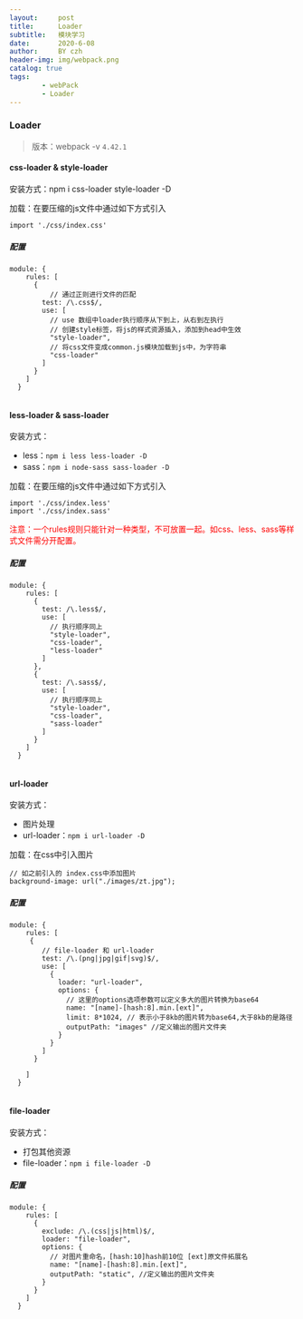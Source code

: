 ```yaml
---
layout:     post
title:      Loader
subtitle:   模块学习
date:       2020-6-08
author:     BY czh
header-img: img/webpack.png
catalog: true
tags:
		- webPack
		- Loader
---
```


### Loader

>版本：webpack -v `4.42.1`

#### css-loader & style-loader

安装方式：npm i css-loader style-loader -D

加载：在要压缩的js文件中通过如下方式引入

`
import './css/index.css'
`

##### 配置

```
module: {
    rules: [
      {
      	  // 通过正则进行文件的匹配
        test: /\.css$/,
        use: [
          // use 数组中loader执行顺序从下到上，从右到左执行
          // 创建style标签，将js的样式资源插入，添加到head中生效
          "style-loader",
          // 将css文件变成common.js模块加载到js中，为字符串
          "css-loader"
        ]
      }
    ]
  }
  
```

#### less-loader & sass-loader

安装方式：

*  less：`npm i less less-loader -D` 
* sass：`npm i node-sass sass-loader -D`

加载：在要压缩的js文件中通过如下方式引入

```
import './css/index.less'
import './css/index.sass'
```

<font color="red">注意：一个rules规则只能针对一种类型，不可放置一起。如css、less、sass等样式文件需分开配置。</font>

##### 配置

```
module: {
    rules: [
      {
        test: /\.less$/,
        use: [
          // 执行顺序同上
          "style-loader",
          "css-loader",
          "less-loader"
        ]
      },
      {
        test: /\.sass$/,
        use: [
          // 执行顺序同上
          "style-loader",
          "css-loader",
          "sass-loader"
        ]
      }
    ]
  }
  
```
#### url-loader

安装方式：

* 图片处理
* url-loader：`npm i url-loader -D` 

加载：在css中引入图片

```
// 如之前引入的 index.css中添加图片
background-image: url("./images/zt.jpg");
```

##### 配置

```
module: {
    rules: [
     {
        // file-loader 和 url-loader
        test: /\.(png|jpg|gif|svg)$/,
        use: [
          {
            loader: "url-loader",
            options: {
              // 这里的options选项参数可以定义多大的图片转换为base64
              name: "[name]-[hash:8].min.[ext]",
              limit: 8*1024, // 表示小于8kb的图片转为base64,大于8kb的是路径
              outputPath: "images" //定义输出的图片文件夹
            }
          }
        ]
      }
      
    ]
  }
  
```

#### file-loader

安装方式：

* 打包其他资源
* file-loader：`npm i file-loader -D` 


##### 配置

```
module: {
    rules: [
      {
        exclude: /\.(css|js|html)$/,
        loader: "file-loader",
        options: {
          // 对图片重命名，[hash:10]hash前10位 [ext]原文件拓展名
          name: "[name]-[hash:8].min.[ext]",
          outputPath: "static", //定义输出的图片文件夹
        }
      }
    ]
  }
  
```